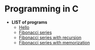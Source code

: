 # Programming in C
* **LIST of programs**
	- [Hello](1_hello/Hello.c)
	- [Fibonacci series](2_fibonacci_series/fibonacci_series.c)
	- [Fibonacci series with recursion](2_fibonacci_series/fibonacci_series_recursion.c)
	- [Fibonacci series with memorization](2_fibonacci_series/fibonacci_series_memorize.c)

